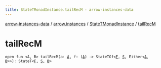 ```yaml
---
title: StateTMonadInstance.tailRecM - arrow-instances-data
---
```


[arrow-instances-data](../../index.html) / [arrow.instances](../index.html) / [StateTMonadInstance](index.html) / [tailRecM](./tail-rec-m.html)

# tailRecM

`open fun <A, B> tailRecM(a: `[`A`](tail-rec-m.html#A)`, f: (`[`A`](tail-rec-m.html#A)`) -> StateTOf<`[`F`](index.html#F)`, `[`S`](index.html#S)`, Either<`[`A`](tail-rec-m.html#A)`, `[`B`](tail-rec-m.html#B)`>>): StateT<`[`F`](index.html#F)`, `[`S`](index.html#S)`, `[`B`](tail-rec-m.html#B)`>`